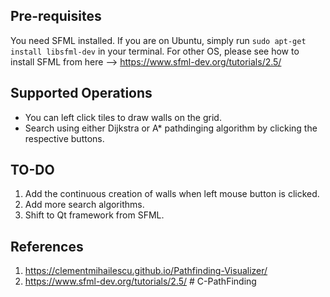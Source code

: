 ## Pre-requisites


You need SFML installed. If you are on Ubuntu, simply run `sudo apt-get install libsfml-dev` in your terminal. For other OS, please see how to install SFML from here --> https://www.sfml-dev.org/tutorials/2.5/


## Supported Operations

- You can left click tiles to draw walls on the grid.
- Search using either Dijkstra or A* pathdinging algorithm by clicking the respective buttons.

## TO-DO
1. Add the continuous creation of walls when left mouse button is clicked.
2. Add more search algorithms.
3. Shift to Qt framework from SFML.

## References
1. https://clementmihailescu.github.io/Pathfinding-Visualizer/
2. https://www.sfml-dev.org/tutorials/2.5/
#   C - P a t h F i n d i n g 
 
 
